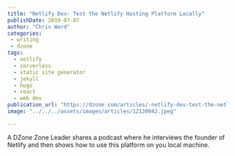 ```yaml
---
title: "Netlify Dev- Test the Netlify Hosting Platform Locally"
publishDate: 2019-07-07
author: "Chris Ward"
categories:
 - writing
 - dzone
tags:
  - netlify
  - serverless
  - static site generator
  - jekyll
  - hugo
  - react
  - web dev
publication_url: "https://dzone.com/articles/-netlify-dev-test-the-netlify-hosting-platform-loc"
image: "../../../assets/images/articles/12139842.jpeg"

---
```

A DZone Zone Leader shares a podcast where he interviews the founder of Netlify and then shows how to use this platform on you local machine.

